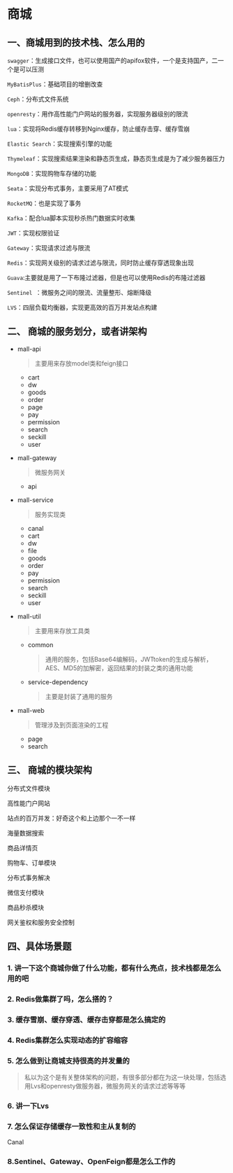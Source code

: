 # 商城

## 一、商城用到的技术栈、怎么用的

`swagger`：生成接口文件，也可以使用国产的apifox软件，一个是支持国产，二一个是可以压测

`MyBatisPlus`：基础项目的增删改查

`Ceph`：分布式文件系统

`openresty`：用作高性能门户网站的服务器，实现服务器级别的限流

`lua`：实现将Redis缓存转移到Nginx缓存，防止缓存击穿、缓存雪崩

`Elastic Search`：实现搜索引擎的功能

`Thymeleaf`：实现搜索结果渲染和静态页生成，静态页生成是为了减少服务器压力

`MongoDB`：实现购物车存储的功能

`Seata`：实现分布式事务，主要采用了AT模式

`RocketMQ`：也是实现了事务

`Kafka`：配合lua脚本实现秒杀热门数据实时收集

`JWT`：实现权限验证

`Gateway`：实现请求过滤与限流

`Redis`：实现网关级别的请求过滤与限流，同时防止缓存穿透现象出现

`Guava`:主要就是用了一下布隆过滤器，但是也可以使用Redis的布隆过滤器

`Sentinel `：微服务之间的限流、流量整形、熔断降级

`LVS`：四层负载均衡器，实现更高效的百万并发站点构建

## 二、 商城的服务划分，或者讲架构

-   mall-api

    >   主要用来存放model类和feign接口

    -   cart
    -   dw
    -   goods
    -   order
    -   page
    -   pay
    -   permission
    -   search
    -   seckill
    -   user

-   mall-gateway

    >   微服务网关

    -   api

-   mall-service

    >   服务实现类

    -   canal
    -   cart
    -   dw
    -   file
    -   goods
    -   order
    -   pay
    -   permission
    -   search
    -   seckill
    -   user

-   mall-util

    >   主要用来存放工具类

    -   common

        >   通用的服务，包括Base64编解码，JWTtoken的生成与解析，AES、MD5的加解密，返回结果的封装之类的通用功能

    -   service-dependency

        >   主要是封装了通用的服务

-   mall-web

    >   管理涉及到页面渲染的工程

    -   page
    -   search

## 三、 商城的模块架构

分布式文件模块

高性能门户网站

站点的百万并发：好奇这个和上边那个一不一样

海量数据搜索

商品详情页

购物车、订单模块

分布式事务解决

微信支付模块

商品秒杀模块

网关鉴权和服务安全控制

## 四、具体场景题

### 1. 讲一下这个商城你做了什么功能，都有什么亮点，技术栈都是怎么用的吧

### 2. Redis做集群了吗，怎么搭的？

### 3. 缓存雪崩、缓存穿透、缓存击穿都是怎么搞定的

### 4. Redis集群怎么实现动态的扩容缩容

### 5. 怎么做到让商城支持很高的并发量的

>   私以为这个是有关整体架构的问题，有很多部分都在为这一块处理，包括选用Lvs和openresty做服务器，微服务网关的请求过滤等等等

### 6. 讲一下Lvs

### 7. 怎么保证存储缓存一致性和主从复制的

Canal

### 8.Sentinel、Gateway、OpenFeign都是怎么工作的

